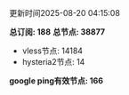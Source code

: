 更新时间2025-08-20 04:15:08

**总订阅: 188**
**总节点: 38877**
- vless节点: 14184
- hysteria2节点: 14

**google ping有效节点: 166**
